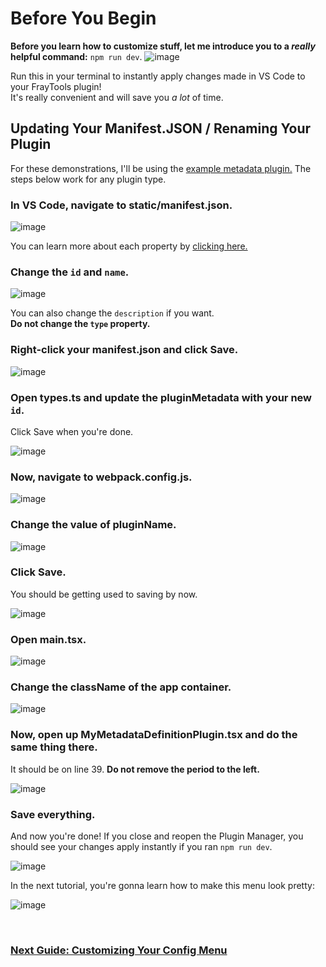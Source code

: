 # Before You Begin

**Before you learn how to customize stuff, let me introduce you to a _really_ helpful command:** `npm run dev`.
![image](https://github.com/user-attachments/assets/d4255069-1341-47f2-903c-f9993502a79e)

Run this in your terminal to instantly apply changes made in VS Code to your FrayTools plugin! <br/>
It's really convenient and will save you *a lot* of time.


## Updating Your Manifest.JSON / Renaming Your Plugin

For these demonstrations, I'll be using the [example metadata plugin.](https://github.com/awesoee/ts-metadata-plugin-example) The steps below work for any plugin type.

### In VS Code, navigate to static/manifest.json.
![image](https://github.com/user-attachments/assets/414802d5-4e4c-43ef-b910-2db9cb039fb0) <br/>

You can learn more about each property by [clicking here.](/Documentation/Interfaces/IManifestJSON.md)

### Change the `id` and `name`.

![image](https://github.com/user-attachments/assets/499ecde9-83c1-4fc3-a965-13970e6aadb4) <br/>

You can also change the `description` if you want. <br/>
**Do not change the `type` property.**

### Right-click your manifest.json and click Save.

![image](https://github.com/user-attachments/assets/eb94efe5-9153-4b95-9cb5-cbec36d98c8f)

### Open types.ts and update the pluginMetadata with your new `id`.

Click Save when you're done.

![image](https://github.com/user-attachments/assets/efae6a7c-ad7c-4ab8-b98a-9a5f8dbae862)

### Now, navigate to webpack.config.js.

![image](https://github.com/user-attachments/assets/b567e58f-905b-45b9-bdb4-5e46329f805c)

### Change the value of pluginName.

![image](https://github.com/user-attachments/assets/b42f05d0-887a-455e-9f99-923a7bdd275f)

### Click Save.

You should be getting used to saving by now.

![image](https://github.com/user-attachments/assets/fa1778a0-c6e2-4e4a-81a9-9da4c6f56dc1)

### Open main.tsx.

![image](https://github.com/user-attachments/assets/aee9ac5f-a42c-49de-bd75-e459f1853c0d)

### Change the className of the app container.

![image](https://github.com/user-attachments/assets/e9406a70-4155-44db-96f7-605daeecd4a7)

### Now, open up MyMetadataDefinitionPlugin.tsx and do the same thing there.

It should be on line 39. **Do not remove the period to the left.**

![image](https://github.com/user-attachments/assets/75667c7d-1196-4f72-b981-86ce4a6b8eb8)

### Save everything.

And now you're done!
If you close and reopen the Plugin Manager, you should see your changes apply instantly if you ran `npm run dev`.

![image](https://github.com/user-attachments/assets/a1bcfe9c-b989-496a-af47-d8c05e36769d)

In the next tutorial, you're gonna learn how to make this menu look pretty:

![image](https://github.com/user-attachments/assets/d391c68d-948a-40a8-bd49-a0b1a1071e8e)

<br/>

### [Next Guide: Customizing Your Config Menu](/Tutorials/ConfigMenuGuide.md)
